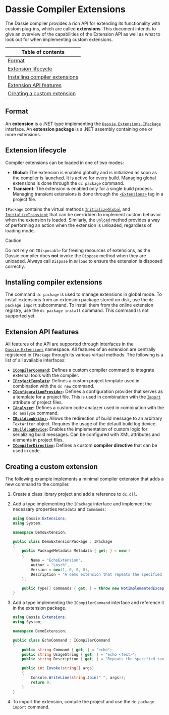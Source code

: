 # Dassie Compiler Extensions
The Dassie compiler provides a rich API for extending its functionality with custom plug-ins, which are called **extensions**. This document intends to give an overview of the capabilities of the Extension API as well as what to look out for when implementing custom extensions.

|**Table of contents**|
|---|
|[Format](./Extensions.md#format)|
|[Extension lifecycle](./Extensions.md#extension-lifecycle)|
|[Installing compiler extensions](./Extensions.md#installing-compiler-extensions)|
|[Extension API features](./Extensions.md#extension-api-features)|
|[Creating a custom extension](./Extensions.md#creating-a-custom-extension)|

## Format
An **extension** is a .NET type implementing the [``Dassie.Extensions.IPackage``](../../src/Dassie/Extensions/IPackage.cs) interface. An **extension package** is a .NET assembly containing one or more extensions.

## Extension lifecycle
Compiler extensions can be loaded in one of two modes:
- **Global:** The extension is enabled globally and is initialized as soon as the compiler is launched. It is active for every build. Managing global extensions is done through the ``dc package`` command.
- **Transient:** The extension is enabled only for a single build process. Managing transient extensions is done through the [``<Extensions>``](./Projects.md#transient-extensions) tag in a project file.

``IPackage`` contains the virtual methods [``InitializeGlobal``](../../src/Dassie/Extensions/IPackage.cs#L28) and [``InitializeTransient``](../../src/Dassie/Extensions/IPackage.cs#L36) that can be overridden to implement custom behavior when the extension is loaded. Similarly, the [``Unload``](../../src/Dassie/Extensions/IPackage.cs#L46) method provides a way of performing an action when the extension is unloaded, regardless of loading mode.

> [!CAUTION]
> Do not rely on ``IDisposable`` for freeing resources of extensions, as the Dassie compiler does **not** invoke the ``Dispose`` method when they are unloaded. Always call ``Dispose`` in ``Unload`` to ensure the extension is disposed correctly.

## Installing compiler extensions
The command ``dc package`` is used to manage extensions in global mode. To install extensions from an extension package stored on disk, use the ``dc package import`` subcommand. To install them from the online extension registry, use the ``dc package install`` command. This command is not supported yet.

## Extension API features
All features of the API are supported through interfaces in the [``Dassie.Extensions``](../../src/Dassie/Extensions) namespace. All features of an extension are centrally registered in ``IPackage`` through its various virtual methods. The following is a list of all available interfaces:
- **[``ICompilerCommand``](../../src/Dassie/Extensions/ICompilerCommand.cs):** Defines a custom compiler command to integrate external tools with the compiler.
- **[``IProjectTemplate``](../../src/Dassie/Extensions/IProjectTemplate.cs):** Defines a custom project template used in combination with the ``dc new`` command.
- **[``IConfigurationProvider``](../../src/Dassie/Extensions/IConfigurationProvider.cs):** Defines a configuration provider that serves as a template for a project file. This is used in combination with the [``Import``](./Projects.md#importing-project-files) attribute of project files.
- **[``IAnalyzer``](../../src/Dassie/Extensions/IAnalyzer.cs):** Defines a custom code analyzer used in combination with the ``dc analyze`` command.
- **[``IBuildLogWriter``](../../src/Dassie/Extensions/IBuildLogWriter.cs):** Allows the redirection of build message to an arbitrary ``TextWriter`` object. Requires the usage of the default build log device.
- **[``IBuildLogDevice``](../../src/Dassie/Extensions/IBuildLogDevice.cs):** Enables the implementation of custom logic for serializing build messages. Can be configured with XML attributes and elements in project files.
- **[``ICompilerDirective``](../../src/Dassie/Extensions/ICompilerDirective.cs):** Defines a custom **compiler directive** that can be used in code.

## Creating a custom extension
The following example implements a minimal compiler extension that adds a new command to the compiler.

1. Create a class library project and add a reference to ``dc.dll``.
2. Add a type implementing the ``IPackage`` interface and implement the necessary properties ``Metadata`` and ``Commands``:
   
   ````csharp
   using Dassie.Extensions;
   using System;

   namespace DemoExtension;

   public class DemoExtensionPackage : IPackage
   {
       public PackageMetadata Metadata { get; } = new()
       {
           Name = "EchoExtension",
           Author = "Losch",
           Version = new(1, 0, 0, 0),
           Description = "A demo extension that repeats the specified text when executed."
       };

       public Type[] Commands { get; } = throw new NotImplementedException(); // Update after step 3
   }
   ````
3. Add a type implementing the ``ICompilerCommand`` interface and reference it in the extension package.

   ````csharp
   using Dassie.Extensions;
   using System;

   namespace DemoExtension;

   public class EchoCommand : ICompilerCommand
   {
       public string Command { get; } = "echo";
       public string UsageString { get; } = "echo <Text>";
       public string Description { get; } = "Repeats the specified text.";

       public int Invoke(string[] args)
       {
           Console.WriteLine(string.Join(" ", args));
           return 0;
       }
   }
   ````
4. To import the extension, compile the project and use the ``dc package import`` command.
